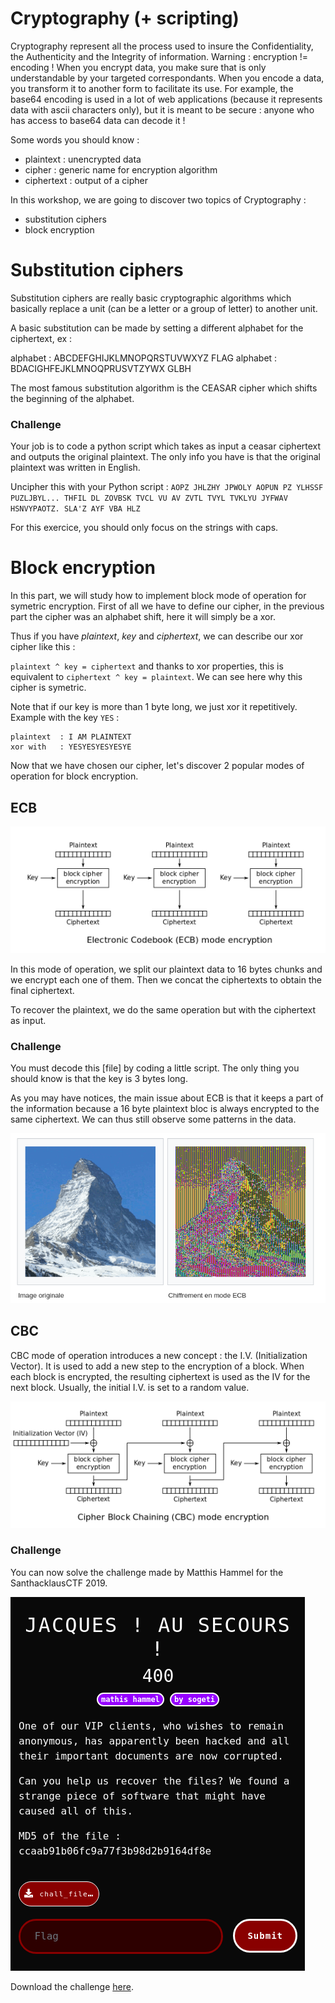 # Cryptography (+ scripting)

Cryptography represent all the process used to insure the Confidentiality, the Authenticity and the Integrity of information.
Warning : encryption != encoding ! When you encrypt data, you make sure that is only understandable by your targeted correspondants. When you encode a data, you transform it to another form to facilitate its use. For example, the base64 encoding is used in a lot of web applications (because it represents data with ascii characters only), but it is meant to be secure : anyone who has access to base64 data can decode it !

Some words you should know :
* plaintext : unencrypted data
* cipher : generic name for encryption algorithm
* ciphertext : output of a cipher

In this workshop, we are going to discover two topics of Cryptography :
* substitution ciphers
* block encryption

# Substitution ciphers

Substitution ciphers are really basic cryptographic algorithms which basically replace a unit (can be a letter or a group of letter) to another unit.

A basic substitution can be made by setting a different alphabet for the ciphertext, ex :

alphabet : ABCDEFGHIJKLMNOPQRSTUVWXYZ  FLAG
alphabet : BDACIGHFEJKLMNOQPRUSVTZYWX  GLBH

The most famous substitution algorithm is the CEASAR cipher which shifts the beginning of the alphabet.

### Challenge

Your job is to code a python script which takes as input a ceasar ciphertext and outputs the original plaintext.
The only info you have is that the original plaintext was written in English.

Uncipher this with your Python script : `AOPZ JHLZHY JPWOLY AOPUN PZ YLHSSF PUZLJBYL... THFIL DL ZOVBSK TVCL VU AV ZVTL TVYL TVKLYU JYFWAV HSNVYPAOTZ. SLA'Z AYF VBA HLZ`

For this exercice, you should only focus on the strings with caps.

# Block encryption

In this part, we will study how to implement block mode of operation for symetric encryption. First of all we have to define our cipher, in the previous part the cipher was an alphabet shift, here it will simply be a xor.

Thus if you have *plaintext*, *key* and *ciphertext*, we can describe our xor cipher like this :

`plaintext ^ key = ciphertext` and thanks to xor properties, this is equivalent to `ciphertext ^ key = plaintext`. We can see here why this cipher is symetric.

Note that if our key is more than 1 byte long, we just xor it repetitively. Example with the key `YES` :
```
plaintext  : I AM PLAINTEXT
xor with   : YESYESYESYESYE
```

Now that we have chosen our cipher, let's discover 2 popular modes of operation for block encryption.

## ECB

![Wikipedia ECB Representation](images/ecb.png)

In this mode of operation, we split our plaintext data to 16 bytes chunks and we encrypt each one of them. Then we concat the ciphertexts to obtain the final ciphertext.

To recover the plaintext, we do the same operation but with the ciphertext as input.

### Challenge

You must decode this [file] by coding a little script. The only thing you should know is that the key is 3 bytes long.

As you may have notices, the main issue about ECB is that it keeps a part of the information because a 16 byte plaintext bloc is always encrypted to the same ciphertext. We can thus still observe some patterns in the data.

![Problem with ECB](images/pb_ecb.png)

## CBC

CBC mode of operation introduces a new concept : the I.V. (Initialization Vector). It is used to add a new step to the encryption of a block. When each block is encrypted, the resulting ciphertext is used as the IV for the next block. Usually, the initial I.V. is set to a random value.

![Wikipedia CBC Representation](images/cbc.png)

### Challenge

You can now solve the challenge made by Matthis Hammel for the SanthacklausCTF 2019.

![Matthis Hammel Challenge](images/chall_cbc.png)

Download the challenge [here](chall_files.zip).
